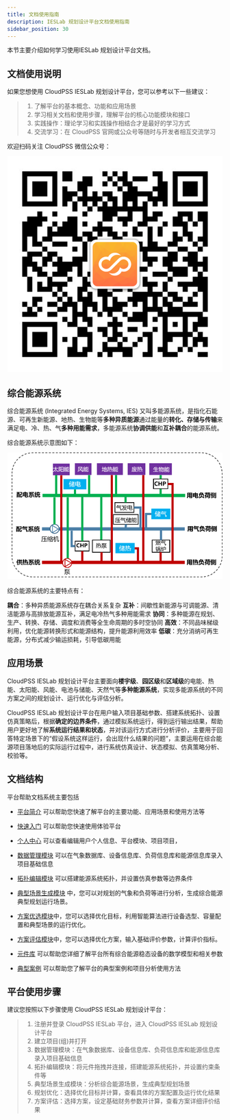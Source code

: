 ```yaml
---
title: 文档使用指南
description: IESLab 规划设计平台文档使用指南
sidebar_position: 30
---
```


本节主要介绍如何学习使用IESLab 规划设计平台文档。

## 文档使用说明

如果您想使用 CloudPSS IESLab 规划设计平台，您可以参考以下一些建议：

> 1.	了解平台的基本概念、功能和应用场景
> 2.	学习相关文档和使用步骤，理解平台的核心功能模块和接口
> 3.	实践操作：理论学习和实践操作相结合才是最好的学习方式
> 4.	交流学习：在 CloudPSS 官网或公众号等随时与开发者相互交流学习

欢迎扫码关注 CloudPSS 微信公众号：

![ CloudPSS 微信公众号](./logo.png " CloudPSS 微信公众号")

## 综合能源系统

综合能源系统 (Integrated Energy Systems, IES) 又叫多能源系统，是指化石能源、可再生新能源、地热、生物能等**多种异质能源**通过能量的**转化、存储与传输**来满足电、冷、热、气**多种用能需求**，多能源系统**协调供能**和**互补耦合**的能源系统。

综合能源系统示意图如下：

![综合能源系统示意图](./IES-structure.png "综合能源系统示意图")

综合能源系统的主要特点有：

**耦合**：多种异质能源系统存在耦合关系复杂
**互补**：间歇性新能源与可调能源、清洁能源与高排放能源互补，满足电冷热气多种用能需求
**协同**：多种能源在规划、生产、转换、存储、调度和消费等全生命周期的多时空协同
**高效**：不同品味梯级利用，优化能源转换形式和能源结构，提升能源利用效率
**低碳**：充分消纳可再生能源，分布式减少输运损耗，引导低碳用能

## 应用场景

CloudPSS IESLab 规划设计平台主要面向**楼宇级**、**园区级**和**区域级**的电能、热能、太阳能、风能、电池与储能、天然气等**多种能源系统**，实现多能源系统的不同方案之间的规划设计、运行优化与评估分析。

CloudPSS IESLab 规划设计平台在用户输入项目基础参数、搭建系统拓扑、设置仿真策略后，根据**确定的边界条件**，通过模拟系统运行，得到运行输出结果，帮助用户更好地了解**系统运行结果和状态**，并对该运行方式进行分析评价，主要用于回答特定场景下的“假设系统这样运行，会出现什么结果的问题”，主要运用在综合能源项目落地后的实际运行过程中，进行系统仿真设计、状态模拟、仿真策略分析、校验等。

## 文档结构

平台帮助文档系统主要包括

* [平台简介](../../0_intro/index.md) 可以帮助您快速了解平台的主要功能、应用场景和使用方法等

* [快速入门](../../1_guide/index.md) 可以帮助您快速使用体验平台

* [个人中心](../../2_center/index.md) 可以查看编辑用户个人信息、平台模块、项目项目，

* [数据管理模块](../../3_data/index.md) 可以在气象数据库、设备信息库、负荷信息库和能源信息库录入项目基础信息

* [拓扑编辑模块](../../4_topo/index.md) 可以搭建能源系统拓扑，并设置仿真参数等边界条件

* [典型场景生成模块](../../5_typical/index.md) 中，您可以对规划的气象和负荷等进行分析，生成综合能源典型规划运行场景。

* [方案优选模块](../../6_optimization/index.md)中，您可以选择优化目标，利用智能算法进行设备选型、容量配置和典型场景的运行优化。

* [方案评估模块](../../7_evaluation/index.md)中，您可以选择优化方案，输入基础评价参数，计算评价指标。

* [元件库](../../8_comp/index.md) 可以帮助您详细了解平台所有综合能源稳态设备的数学模型和相关参数

* [典型案例](../../9_example/index.md) 可以帮助您了解平台的典型案例和项目分析使用方法


## 平台使用步骤
建议您按照以下步骤使用 CloudPSS IESLab 规划设计平台：
> 1.	注册并登录 CloudPSS IESLab 平台，进入 CloudPSS IESLab  规划设计平台
> 2.	建立项目(组)并打开
> 3.	数据管理模块：在气象数据库、设备信息库、负荷信息库和能源信息库录入项目基础信息
> 4.	拓扑编辑模块：将元件拖拽并连接，搭建能源系统拓扑，并设置约束条件等
> 5.	典型场景生成模块：分析综合能源场景，生成典型规划场景
> 6.	规划优化：选择优化目标并计算，查看具体的方案配置及运行优化结果
> 7.    方案评估：选择方案，设定基础财务参数并计算，查看方案详细评价结果